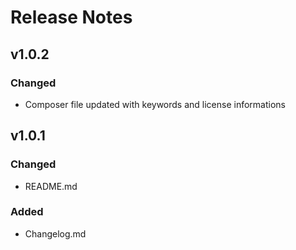 # Release Notes

## v1.0.2

### Changed
- Composer file updated with keywords and license informations

## v1.0.1

### Changed
- README.md

### Added
- Changelog.md
